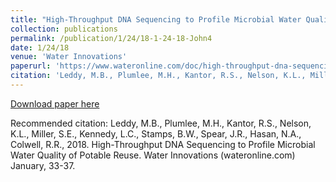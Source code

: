 ```yaml
---
title: "High-Throughput DNA Sequencing to Profile Microbial Water Quality of Potable Reuse"
collection: publications
permalink: /publication/1/24/18-1-24-18-John4
date: 1/24/18
venue: 'Water Innovations'
paperurl: 'https://www.wateronline.com/doc/high-throughput-dna-sequencing-to-profile-microbial-water-quality-of-potable-reuse-0001'
citation: 'Leddy, M.B., Plumlee, M.H., Kantor, R.S., Nelson, K.L., Miller, S.E., Kennedy, L.C., Stamps, B.W., Spear, J.R., Hasan, N.A., Colwell, R.R., 2018. High-Throughput DNA Sequencing to Profile Microbial Water Quality of Potable Reuse. Water Innovations (wateronline.com) January, 33-37.'
---
```


<a href='https://www.wateronline.com/doc/high-throughput-dna-sequencing-to-profile-microbial-water-quality-of-potable-reuse-0001'>Download paper here</a>

Recommended citation: Leddy, M.B., Plumlee, M.H., Kantor, R.S., Nelson, K.L., Miller, S.E., Kennedy, L.C., Stamps, B.W., Spear, J.R., Hasan, N.A., Colwell, R.R., 2018. High-Throughput DNA Sequencing to Profile Microbial Water Quality of Potable Reuse. Water Innovations (wateronline.com) January, 33-37.